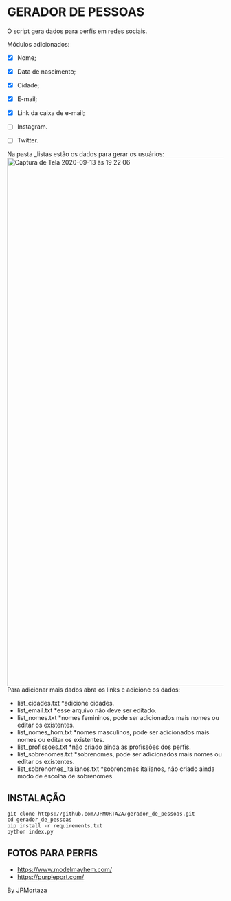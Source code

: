 # GERADOR DE PESSOAS
O script gera dados para perfis em redes sociais.

Módulos adicionados:
- [x] Nome;
- [x] Data de nascimento;
- [x] Cidade;
- [x] E-mail;
- [x] Link da caixa de e-mail;
- [ ] Instagram.
- [ ] Twitter.


Na pasta _listas estão os dados para gerar os usuários:
<img width="1228" alt="Captura de Tela 2020-09-13 às 19 22 06" src="https://user-images.githubusercontent.com/13164359/93030084-c68b4f80-f5f6-11ea-8d2e-c4a80d2015dd.png">
Para adicionar mais dados abra os links e adicione os dados:
- list_cidades.txt *adicione cidades.
- list_email.txt *esse arquivo não deve ser editado.
- list_nomes.txt *nomes femininos, pode ser adicionados mais nomes ou editar os existentes.
- list_nomes_hom.txt *nomes masculinos, pode ser adicionados mais nomes ou editar os existentes.
- list_profissoes.txt *não criado ainda as profissões dos perfis.
- list_sobrenomes.txt *sobrenomes, pode ser adicionados mais nomes ou editar os existentes.
- list_sobrenomes_italianos.txt *sobrenomes italianos, não criado ainda modo de escolha de sobrenomes.

## INSTALAÇÃO 
```
git clone https://github.com/JPMORTAZA/gerador_de_pessoas.git
cd gerador_de_pessoas
pip install -r requirements.txt
python index.py
```


## FOTOS PARA PERFIS
- https://www.modelmayhem.com/
- https://purpleport.com/

By JPMortaza




